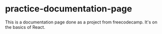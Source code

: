# practice-documentation-page
This is a documentation page done as a project from freecodecamp. It's on the basics of React.
